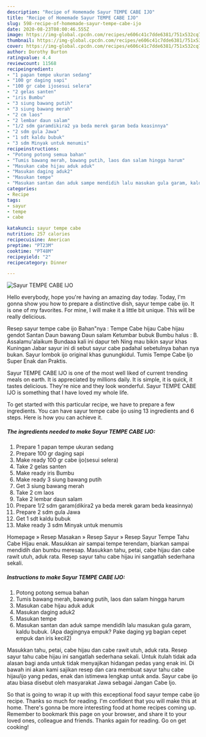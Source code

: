```yaml
---
description: "Recipe of Homemade Sayur TEMPE CABE IJO"
title: "Recipe of Homemade Sayur TEMPE CABE IJO"
slug: 598-recipe-of-homemade-sayur-tempe-cabe-ijo
date: 2020-08-23T08:00:46.555Z
image: https://img-global.cpcdn.com/recipes/e606c41c7dde6381/751x532cq70/sayur-tempe-cabe-ijo-foto-resep-utama.jpg
thumbnail: https://img-global.cpcdn.com/recipes/e606c41c7dde6381/751x532cq70/sayur-tempe-cabe-ijo-foto-resep-utama.jpg
cover: https://img-global.cpcdn.com/recipes/e606c41c7dde6381/751x532cq70/sayur-tempe-cabe-ijo-foto-resep-utama.jpg
author: Dorothy Burton
ratingvalue: 4.4
reviewcount: 11568
recipeingredient:
- "1 papan tempe ukuran sedang"
- "100 gr daging sapi"
- "100 gr cabe ijosesui selera"
- "2 gelas santen"
- "iris Bumbu"
- "3 siung bawang putih"
- "3 siung bawang merah"
- "2 cm laos"
- "2 lembar daun salam"
- "1/2 sdm garamdikira2 ya beda merek garam beda keasinnya"
- "2 sdm gula Jawa"
- "1 sdt kaldu bubuk"
- "3 sdm Minyak untuk menumis"
recipeinstructions:
- "Potong potong semua bahan"
- "Tumis bawang merah, bawang putih, laos dan salam hingga harum"
- "Masukan cabe hijau aduk aduk"
- "Masukan daging aduk2"
- "Masukan tempe"
- "Masukan santan dan aduk sampe mendidih lalu masukan gula garam, kaldu bubuk. (Apa dagingnya empuk? Pake daging yg bagian cepet empuk dan iris kecil2)"
categories:
- Recipe
tags:
- sayur
- tempe
- cabe

katakunci: sayur tempe cabe 
nutrition: 257 calories
recipecuisine: American
preptime: "PT23M"
cooktime: "PT48M"
recipeyield: "2"
recipecategory: Dinner

---
```



![Sayur TEMPE CABE IJO](https://img-global.cpcdn.com/recipes/e606c41c7dde6381/751x532cq70/sayur-tempe-cabe-ijo-foto-resep-utama.jpg)

Hello everybody, hope you're having an amazing day today. Today, I'm gonna show you how to prepare a distinctive dish, sayur tempe cabe ijo. It is one of my favorites. For mine, I will make it a little bit unique. This will be really delicious.

Resep sayur tempe cabe ijo Bahan&#34;nya : Tempe Cabe hijau Cabe hijau gendot Santan Daun bawang Daun salam Ketumbar bubuk Bumbu halus : B. Assalamu&#39;alaikum Bundaaa kali ini dapur teh Ning mau bikin sayur khas Kuningan Jabar sayur ini di sebut sayur cabe padahal sebetulnya bahan nya bukan. Sayur lombok ijo original khas gunungkidul. Tumis Tempe Cabe Ijo Super Enak dan Praktis.

Sayur TEMPE CABE IJO is one of the most well liked of current trending meals on earth. It is appreciated by millions daily. It is simple, it is quick, it tastes delicious. They're nice and they look wonderful. Sayur TEMPE CABE IJO is something that I have loved my whole life.


To get started with this particular recipe, we have to prepare a few ingredients. You can have sayur tempe cabe ijo using 13 ingredients and 6 steps. Here is how you can achieve it.

<!--inarticleads1-->

##### The ingredients needed to make Sayur TEMPE CABE IJO:

1. Prepare 1 papan tempe ukuran sedang
1. Prepare 100 gr daging sapi
1. Make ready 100 gr cabe ijo(sesui selera)
1. Take 2 gelas santen
1. Make ready iris Bumbu
1. Make ready 3 siung bawang putih
1. Get 3 siung bawang merah
1. Take 2 cm laos
1. Take 2 lembar daun salam
1. Prepare 1/2 sdm garam(dikira2 ya beda merek garam beda keasinnya)
1. Prepare 2 sdm gula Jawa
1. Get 1 sdt kaldu bubuk
1. Make ready 3 sdm Minyak untuk menumis


Homepage » Resep Masakan » Resep Sayur » Resep Sayur Tempe Tahu Cabe Hijau enak. Masukkan air sampai tempe terendam, biarkan sampai mendidih dan bumbu meresap. Masukkan tahu, petai, cabe hijau dan cabe rawit utuh, aduk rata. Resep sayur tahu cabe hijau ini sangatlah sederhana sekali. 

<!--inarticleads2-->

##### Instructions to make Sayur TEMPE CABE IJO:

1. Potong potong semua bahan
1. Tumis bawang merah, bawang putih, laos dan salam hingga harum
1. Masukan cabe hijau aduk aduk
1. Masukan daging aduk2
1. Masukan tempe
1. Masukan santan dan aduk sampe mendidih lalu masukan gula garam, kaldu bubuk. (Apa dagingnya empuk? Pake daging yg bagian cepet empuk dan iris kecil2)


Masukkan tahu, petai, cabe hijau dan cabe rawit utuh, aduk rata. Resep sayur tahu cabe hijau ini sangatlah sederhana sekali. Untuk itulah tidak ada alasan bagi anda untuk tidak menyajikan hidangan pedas yang enak ini. Di bawah ini akan kami sajikan resep dan cara membuat sayur tahu cabe hijau/ijo yang pedas, enak dan istimewa lengkap untuk anda. Sayur cabe ijo atau biasa disebut oleh masyarakat Jawa sebagai Jangan Cabe Ijo. 

So that is going to wrap it up with this exceptional food sayur tempe cabe ijo recipe. Thanks so much for reading. I'm confident that you will make this at home. There's gonna be more interesting food at home recipes coming up. Remember to bookmark this page on your browser, and share it to your loved ones, colleague and friends. Thanks again for reading. Go on get cooking!
